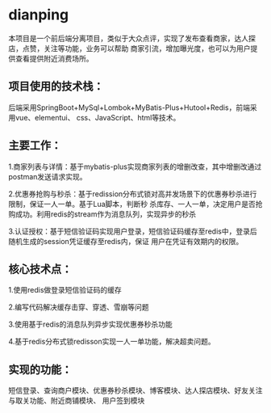 # dianping
本项目是一个前后端分离项目，类似于大众点评，实现了发布查看商家，达人探店，点赞，关注等功能，业务可以帮助 商家引流，增加曝光度，也可以为用户提供查看提供附近消费场所。 

## 项目使用的技术栈：

后端采用SpringBoot+MySql+Lombok+MyBatis-Plus+Hutool+Redis，前端采用vue、elementui、 css、JavaScript、html等技术。 

## 主要工作： 

1.商家列表与详情：基于mybatis-plus实现商家列表的增删改查，其中增删改通过postman发送请求实现。 

2.优惠券抢购与秒杀：基于redission分布式锁对高并发场景下的优惠券秒杀进行限制，保证一人一单。基于Lua脚本，判断秒 杀库存、一人一单，决定用户是否抢购成功。利用redis的stream作为消息队列，实现异步的秒杀 

3.认证授权：基于短信验证码实现用户登录，短信验证码缓存至redis中，登录后随机生成的session凭证缓存至redis内，保证 用户在凭证有效期内的权限。 

## 核心技术点： 

1.使用redis做登录短信验证码的缓存 

2.编写代码解决缓存击穿、穿透、雪崩等问题 

3.使用基于redis的消息队列异步实现优惠券秒杀功能 

4.基于redis分布式锁redisson实现一人一单功能，解决超卖问题。 

## 实现的功能：

短信登录、查询商户模块、优惠券秒杀模块、博客模块、达人探店模块、好友关注与取关功能、附近商铺模块、 用户签到模块
